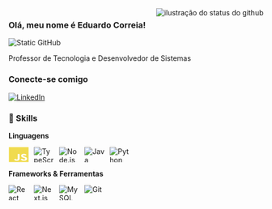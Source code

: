 <img align='right' src="https://github-readme-stats.vercel.app/api?username=Eduardo1985S&show_icons=true&title_color=0366d6&text_color=24292e&icon_color=0366d6&bg_color=ffffff&cache_seconds=2300" alt="ilustração do status do github">

### Olá, meu nome é Eduardo Correia!

<img src="https://img.shields.io/static/v1?label=Overview&message=Eduardo&color=0366d6&style=for-the-badge&logo=GitHub" alt="Static GitHub">

<p>Professor de Tecnologia e Desenvolvedor de Sistemas</p>

### Conecte-se comigo
[![LinkedIn](https://img.shields.io/badge/LinkedIn-0077B5?style=for-the-badge&logo=linkedin&logoColor=white)](https://www.linkedin.com/in/eduardo-correia-dev/)

### 🚀 Skills

**Linguagens**
<div style="display: flex; gap: 10px;">
  <img alt="JavaScript" height="30" width="40" src="https://raw.githubusercontent.com/devicons/devicon/master/icons/javascript/javascript-plain.svg">
  <img alt="TypeScript" height="30" width="40" src="https://cdn.jsdelivr.net/gh/devicons/devicon/icons/typescript/typescript-original.svg">
  <img alt="Node.js" height="30" width="40" src="https://cdn.jsdelivr.net/gh/devicons/devicon/icons/nodejs/nodejs-original.svg">
  <img alt="Java" height="30" width="40" src="https://cdn.jsdelivr.net/gh/devicons/devicon/icons/java/java-original.svg">   
  <img alt="Python" height="30" width="40" src="https://cdn.jsdelivr.net/gh/devicons/devicon/icons/python/python-original.svg">
</div>

**Frameworks & Ferramentas**
<div style="display: flex; gap: 10px;">
  <img alt="React" height="30" width="40" src="https://cdn.jsdelivr.net/gh/devicons/devicon/icons/react/react-original.svg">
  <img alt="Next.js" height="30" width="40" src="https://cdn.jsdelivr.net/gh/devicons/devicon/icons/nextjs/nextjs-original.svg">
<!--   <img alt="Tailwind CSS" height="30" width="40" src="https://cdn.jsdelivr.net/gh/devicons/devicon/icons/tailwindcss/tailwindcss-plain.svg"> -->
  <img alt="MySQL" height="30" width="40" src="https://cdn.jsdelivr.net/gh/devicons/devicon/icons/mysql/mysql-original.svg">
  <img alt="Git" height="30" width="40" src="https://cdn.jsdelivr.net/gh/devicons/devicon/icons/git/git-original.svg">
</div>
